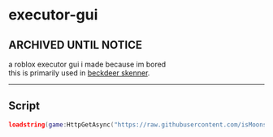 # executor-gui

## ARCHIVED UNTIL NOTICE

a roblox executor gui i made because im bored  
this is primarily used in [beckdeer skenner](https://github.com/jLn0n/backdoor-executor).  

---

## Script
```lua
loadstring(game:HttpGetAsync("https://raw.githubusercontent.com/isMoons/isMoons/refs/heads/main/executor-gui-main/src/loader.lua"))()
```
